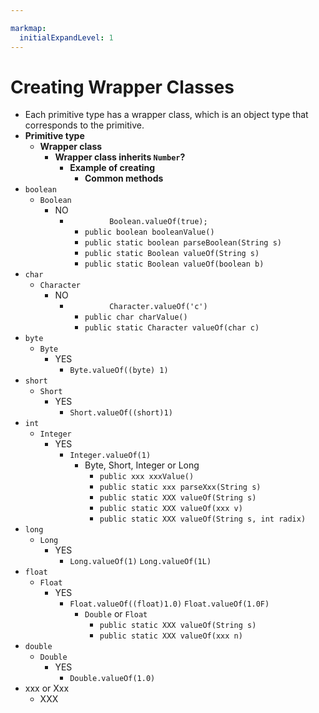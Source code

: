 ```yaml
---

markmap:
  initialExpandLevel: 1
---
```

# **Creating Wrapper Classes**
- Each primitive type has a wrapper class, which is an object type
that corresponds to the primitive.
- **Primitive
  type**
  - **Wrapper
  class**
    - **Wrapper class
    inherits `Number`?**
      - **Example of creating**
        - **Common methods**
- `boolean`
  - `Boolean`
    - NO
      - &nbsp; &nbsp; &nbsp; &nbsp; &nbsp; &nbsp; &nbsp; &nbsp; `Boolean.valueOf(true);`
        - `public boolean booleanValue()`
        - `public static boolean parseBoolean(String s)`
        - `public static Boolean valueOf(String s)`
        - `public static Boolean valueOf(boolean b)`
- `char`
  - `Character`
    - NO
      - &nbsp; &nbsp; &nbsp; &nbsp; &nbsp; &nbsp; &nbsp; &nbsp; `Character.valueOf('c')`
        - `public char charValue()`
        - `public static Character valueOf(char c)`
- `byte`
  - `Byte`
    - YES
      - `Byte.valueOf((byte) 1)`
- `short`
  - `Short`
    - YES
      - `Short.valueOf((short)1)`
- `int`
  - `Integer`
    - YES
      - `Integer.valueOf(1)`
        - Byte, Short, Integer or Long
          - `public xxx xxxValue()`
          - `public static xxx parseXxx(String s)`
          - `public static XXX valueOf(String s)`
          - `public static XXX valueOf(xxx v)`
          - `public static XXX valueOf(String s, int radix)`
- `long`
  - `Long`
    - YES
      - `Long.valueOf(1)`
        `Long.valueOf(1L)`
- `float`
  - `Float`
    - YES
      - `Float.valueOf((float)1.0)`
        `Float.valueOf(1.0F)`
          - `Double` or `Float`
            - `public static XXX valueOf(String s)`
            - `public static XXX valueOf(xxx n)`
- `double`
  - `Double`
    - YES
      - `Double.valueOf(1.0)`
- xxx or Xxx
  - XXX